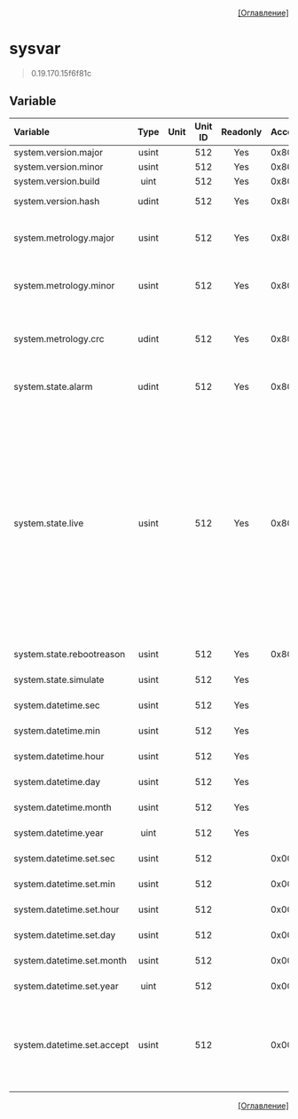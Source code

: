 <p align='right'><a href='index.html'>[Оглавление]</a></p>

# sysvar
> 0.19.170.15f6f81c

## Variable
Variable | Type | Unit | Unit ID | Readonly | Access | Comment
:-- |:--:|:--:|:--:|:--:|:-- |:--
system.version.major | usint |  | 512 | Yes | 0x80000000 | Версия ПО
system.version.minor | usint |  | 512 | Yes | 0x80000000 | Подверсия ПО
system.version.build | uint |  | 512 | Yes | 0x80000000 | Номер сборки
system.version.hash | udint |  | 512 | Yes | 0x80000000 | Контрольная сумма сборки
system.metrology.major | usint |  | 512 | Yes | 0x80000000 | Версия метрологически значимой части ПО
system.metrology.minor | usint |  | 512 | Yes | 0x80000000 | Подверсия метрологически значимой части ПО
system.metrology.crc | udint |  | 512 | Yes | 0x80000000 | Контрольная сумма метрологически значимой части ПО
system.state.alarm | udint |  | 512 | Yes | 0x80000000 | Количество не квитированных аварий
system.state.live | usint |  | 512 | Yes | 0x80000000 | Статус:<br/>0: Не определенный статус<br/>1: Система загружается<br/>2: Система в режиме COLD-START<br/>3: Система в режиме загрузки нарастающих<br/>4: Система в режиме загрузки уставок<br/>5: Система работает<br/>255: Система в режиме HALT<br/>
system.state.rebootreason | usint |  | 512 | Yes | 0x80000000 | Причина перезагрузки
system.state.simulate | usint |  | 512 | Yes |   | Флаг симуляции системы
system.datetime.sec | usint |  | 512 | Yes |   | Текущее время. Секунды
system.datetime.min | usint |  | 512 | Yes |   | Текущее время. Минуты
system.datetime.hour | usint |  | 512 | Yes |   | Текущее время. Часы
system.datetime.day | usint |  | 512 | Yes |   | Текущее время. День
system.datetime.month | usint |  | 512 | Yes |   | Текущее время. Месяц
system.datetime.year | uint |  | 512 | Yes |   | Текущее время. Год
system.datetime.set.sec | usint |  | 512 |  | 0x00020000 | Установить время. Секунды
system.datetime.set.min | usint |  | 512 |  | 0x00020000 | Установить время. Минуты
system.datetime.set.hour | usint |  | 512 |  | 0x00020000 | Установить время. Часы
system.datetime.set.day | usint |  | 512 |  | 0x00020000 | Установить время. День
system.datetime.set.month | usint |  | 512 |  | 0x00020000 | Установить время. Месяц
system.datetime.set.year | uint |  | 512 |  | 0x00020000 | Установить время. Год
system.datetime.set.accept | usint |  | 512 |  | 0x00020000 | Команда установить время:<br/>0 - нет действия<br/>1 - применить установленное время


<p align='right'><a href='index.html'>[Оглавление]</a></p>

